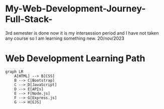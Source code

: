 # My-Web-Development-Journey-Full-Stack-
3rd semester is done now it is my intersession period and I have not taken any course so I am learning something new. 20/nov/2023
# Web Development Learning Path

```mermaid
graph LR
    A[HTML] --> B[CSS]
    B --> C[Bootstrap]
    C --> D[JavaScript]
    D --> E[APIs]
    E --> F[Node.js]
    F --> G[Express.js]
    G --> H[EJS]
